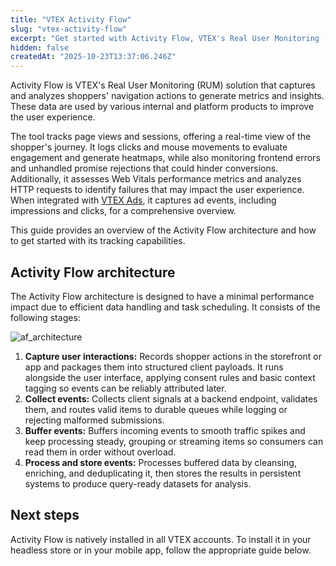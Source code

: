 ```yaml
---
title: "VTEX Activity Flow"
slug: "vtex-activity-flow"
excerpt: "Get started with Activity Flow, VTEX's Real User Monitoring (RUM) solution."
hidden: false
createdAt: "2025-10-23T13:37:06.246Z"
---
```


Activity Flow is VTEX's Real User Monitoring (RUM) solution that captures and analyzes shoppers' navigation actions to generate metrics and insights. These data are used by various internal and platform products to improve the user experience.

The tool tracks page views and sessions, offering a real-time view of the shopper's journey. It logs clicks and mouse movements to evaluate engagement and generate heatmaps, while also monitoring frontend errors and unhandled promise rejections that could hinder conversions. Additionally, it assesses Web Vitals performance metrics and analyzes HTTP requests to identify failures that may impact the user experience. When integrated with [VTEX Ads](https://developers.vtex.com/docs/guides/vtex-ads), it captures ad events, including impressions and clicks, for a comprehensive overview.

This guide provides an overview of the Activity Flow architecture and how to get started with its tracking capabilities.

## Activity Flow architecture

The Activity Flow architecture is designed to have a minimal performance impact due to efficient data handling and task scheduling. It consists of the following stages:

![af_architecture](https://vtexhelp.vtexassets.com/assets/docs/src/af_architecture___9b087c8725f7ed72a1c08142c17eaec1.png) 

1. **Capture user interactions:** Records shopper actions in the storefront or app and packages them into structured client payloads. It runs alongside the user interface, applying consent rules and basic context tagging so events can be reliably attributed later.
2. **Collect events:** Collects client signals at a backend endpoint, validates them, and routes valid items to durable queues while logging or rejecting malformed submissions.
3. **Buffer events:** Buffers incoming events to smooth traffic spikes and keep processing steady, grouping or streaming items so consumers can read them in order without overload.
4. **Process and store events:** Processes buffered data by cleansing, enriching, and deduplicating it, then stores the results in persistent systems to produce query-ready datasets for analysis.

## Next steps

Activity Flow is natively installed in all VTEX accounts. To install it in your headless store or in your mobile app, follow the appropriate guide below.

<Flex>

<WhatsNextCard
title="Installing Activity Flow in Headless stores"
description="Learn how to install Activity Flow in your Headless store."
linkTo="/docs/guides/installing-activity-flow-in-headless-stores"
linkTitle="See more"
/>

<WhatsNextCard
title="Installing Activity Flow in mobile apps"
description="Learn how to install Activity Flow in mobile apps."
linkTo="/docs/guides/installing-activity-flow-in-mobile-apps"
linkTitle="See more"
/>

</Flex>
